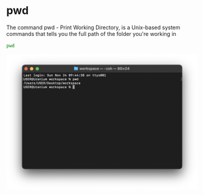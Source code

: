 # pwd

The command pwd - Print Working Directory, is a Unix-based system commands that
tells you the full path of the folder you're working in

```sh
pwd
```

![pwd](../../assets/shell-scripting/pwd.png)
